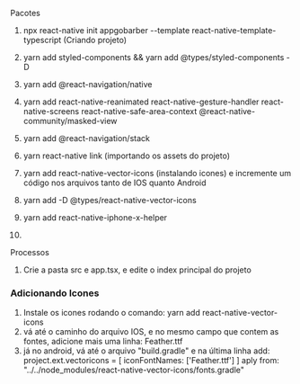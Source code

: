 Pacotes

1. npx react-native init appgobarber --template react-native-template-typescript (Criando projeto)
2. yarn add styled-components && yarn add @types/styled-components -D
3. yarn add @react-navigation/native
4. yarn add react-native-reanimated react-native-gesture-handler react-native-screens react-native-safe-area-context @react-native-community/masked-view
5. yarn add @react-navigation/stack
6. yarn react-native link (importando os assets do projeto)
7. yarn add react-native-vector-icons (instalando icones) e incremente um código nos arquivos tanto de IOS quanto Android
8. yarn add -D @types/react-native-vector-icons
9. yarn add react-native-iphone-x-helper

10.

Processos

1. Crie a pasta src e app.tsx, e edite o index principal do projeto

### Adicionando Icones

1. Instale os icones rodando o comando: yarn add react-native-vector-icons
2. vá até o caminho do arquivo IOS, e no mesmo campo que contem as fontes, adicione mais uma linha: <string>Feather.ttf<string>
3. já no android, vá até o arquivo "build.gradle" e na última linha add:
   project.ext.vectoricons = [
   iconFontNames: ['Feather.ttf']
   ]
   aply from: "../../node_modules/react-native-vector-icons/fonts.gradle"
